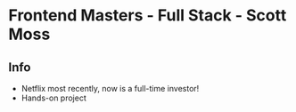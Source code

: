 # Frontend Masters - Full Stack - Scott Moss

## Info
- Netflix most recently, now is a full-time investor!
- Hands-on project